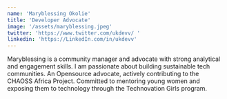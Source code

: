 ```yaml
---
name: 'Maryblessing Okolie'
title: 'Developer Advocate'
image: '/assets/maryblessing.jpeg'
twitter: 'https://www.twitter.com/ukdevv/ '
linkedin: 'https://LinkedIn.com/in/ukdevv'
---
```


Maryblessing is a community manager and advocate with strong analytical and engagement skills. I am passionate about
building sustainable tech communities. An Opensource advocate, actively contributing to the CHAOSS Africa Project.
Committed to mentoring young women and exposing them to technology through the Technovation Girls program.
